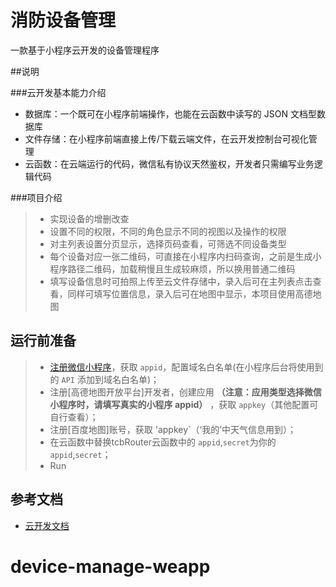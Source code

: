 # 消防设备管理

一款基于小程序云开发的设备管理程序

##说明

###云开发基本能力介绍
- 数据库：一个既可在小程序前端操作，也能在云函数中读写的 JSON 文档型数据库
- 文件存储：在小程序前端直接上传/下载云端文件，在云开发控制台可视化管理
- 云函数：在云端运行的代码，微信私有协议天然鉴权，开发者只需编写业务逻辑代码

###项目介绍
> - 实现设备的增删改查
> - 设置不同的权限，不同的角色显示不同的视图以及操作的权限
> - 对主列表设置分页显示，选择页码查看，可筛选不同设备类型
> - 每个设备对应一张二维码，可直接在小程序内扫码查询，之前是生成小程序路径二维码，加载稍慢且生成较麻烦，所以换用普通二维码
> - 填写设备信息时可拍照上传至云文件存储中，录入后可在主列表点击查看，同样可填写位置信息，录入后可在地图中显示，本项目使用高德地图

## 运行前准备
> * [注册微信小程序](https://mp.weixin.qq.com/wxopen/waregister?action=step1)，获取 `appid`，配置域名白名单(在小程序后台将使用到的 `API` 添加到域名白名单)；
> * 注册[高德地图开放平台]开发者，创建应用 **（注意：应用类型选择微信小程序时，请填写真实的小程序 appid）** ，获取 `appkey`（其他配置可自行查看）；
> * 注册[百度地图]账号，获取 'appkey`（‘我的’中天气信息用到）；
> * 在云函数中替换tcbRouter云函数中的 `appid`,`secret`为你的 `appid`,`secret`；
> * Run

## 参考文档

- [云开发文档](https://developers.weixin.qq.com/miniprogram/dev/wxcloud/basis/getting-started.html)

# device-manage-weapp
